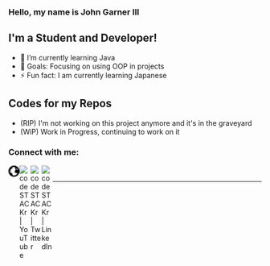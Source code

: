 ### Hello, my name is John Garner III

## I'm a Student and Developer!
- 🌱 I’m currently learning Java
- 🥅 Goals: Focusing on using OOP in projects
- ⚡ Fun fact: I am currently learning Japanese


## Codes for my Repos
- (RIP) I'm not working on this project anymore and it's in the graveyard
- (WiP) Work in Progress, continuing to work on it


### Connect with me:

[<img align="left" alt="codeSTACKr.com" width="22px" src="https://raw.githubusercontent.com/iconic/open-iconic/master/svg/globe.svg" />][website]
[<img align="left" alt="codeSTACKr | YouTube" width="22px" src="https://cdn.jsdelivr.net/npm/simple-icons@v3/icons/youtube.svg" />][youtube]
[<img align="left" alt="codeSTACKr | Twitter" width="22px" src="https://cdn.jsdelivr.net/npm/simple-icons@v3/icons/twitter.svg" />][twitter]
[<img align="left" alt="codeSTACKr | LinkedIn" width="22px" src="https://cdn.jsdelivr.net/npm/simple-icons@v3/icons/linkedin.svg" />][linkedin]


<br>

---




[website]: https://johngarneriii.github.io/
[twitter]: https://twitter.com/ZellaSphere
[youtube]: https://www.youtube.com/zellasphere
[linkedin]: https://www.linkedin.com/in/johngarneriii/
